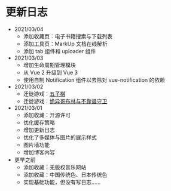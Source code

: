 # 更新日志

-	2021/03/04
	+	添加收藏页：电子书籍搜索与下载列表
	+	添加工具页：MarkUp 文档在线解析
	+	添加 tab 组件和 uploader 组件
-	2021/03/03
	+	增加生命周期管理模块
	+	从 Vue 2 升级到 Vue 3
	+	使用自制 Notification 组件以去除对 vue-notification 的依赖
-	2021/03/02
	+	迁徙游戏：[五子棋](/page/entertain/rushgo)
	+	迁徙游戏：[诡异哥布林与不靠谱守卫](/page/entertain/ballcrush)
-	2021/03/01
	+	添加收藏：开源许可
	+	优化缓存策略
	+	增加更新日志
	+	优化了多媒体与图片的展示样式
	+	图片墙功能
	+	增加博客内容
-	更早之前
	+	添加收藏：无版权音乐网站
	+	添加收藏：中国传统色、日本传统色
	+	实现基础功能，但没有写日志……